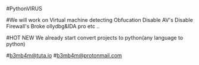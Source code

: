 #PythonVIRUS

#We will work on 
        Virtual machine detecting
        Obfucation
        Disable AV's
        Disable Firewall's
        Broke ollydbg&IDA pro etc .. 

#HOT NEW
		We already start convert projects to python(any language to python)



#b3mb4m@tuta.io
#b3mb4m@protonmail.com

